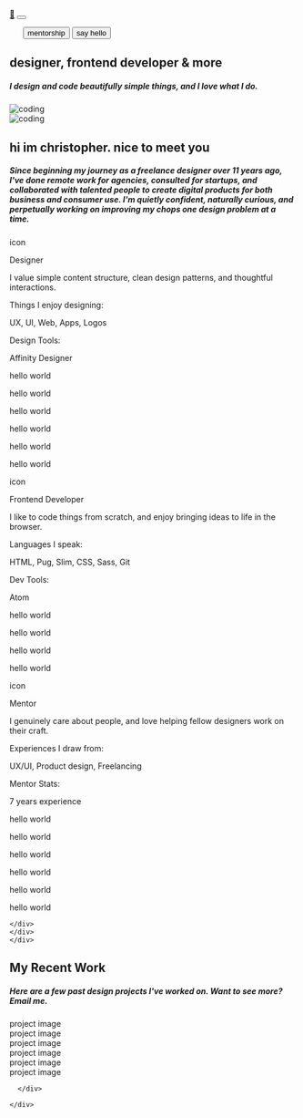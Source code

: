 <!DOCTYPE html>
<html lang="en">

<head>
  <meta charset="utf-8" />
  <meta name="viewport" content="width=device-width, initial-scale=1" />
  <title>first project</title>
  <!-- css style sheets -->
  <link href="index.css" rel="stylesheet" />
  <link href="https://cdn.jsdelivr.net/npm/bootstrap@5.2.2/dist/css/bootstrap.min.css" rel="stylesheet"
    integrity="sha384-Zenh87qX5JnK2Jl0vWa8Ck2rdkQ2Bzep5IDxbcnCeuOxjzrPF/et3URy9Bv1WTRi" crossorigin="anonymous" />
  <!-- google fonts -->
</head>

<body>
  <!-- nav bar -->
  <!-- section 1 -->
  <section class="section1">
    <nav class="navbar navbar-expand-lg">
      <div class="container-fluid">
        <a class="navbar-brand" href="#">📱</a>
        <button class="navbar-toggler" type="button" data-bs-toggle="collapse" data-bs-target="#navbarText"
          aria-controls="navbarText" aria-expanded="false" aria-label="Toggle navigation">
          <span class="navbar-toggler-icon"></span>
        </button>
        <div class="collapse navbar-collapse" id="navbarText">
          <ul class="navbar-nav ms-auto     ">
            <!-- <li class="nav-item">
                <a class="nav-link" href="#">Features</a>
              </li> -->
            <!-- <li class="nav-item">
                <a class="nav-link" href="#">Features</a>
              </li> -->
            <button class="btn btn-lg btn-dark" type="submit">
              mentorship
            </button>
            <button class="btn btn-lg btn-outline-primary " type="submit">
              say hello
            </button>
          </ul>
        </div>
      </div>
    </nav>
  </section>
  <!-- body one -->
  <!-- section 2 -->
  <section class="section2">
    <div>
      <h1 class="bodyoneh1">designer, frontend developer & more</h1>
      <h5> I design and code beautifully simple things, and I love what I do.</h5>
      <img class="bodyoneimg"
        src=https://encrypted-tbn0.gstatic.com/images?q=tbn:ANd9GcQTsK4cOUwZKtr883mFZIzPEmGhb-LpSUfZpQ&usqp=CAU
        alt=" coding">
    </div>
  </section>
  <!-- img -->
  <!-- section 3 -->
  <section>
    <img class="section3img"
      src="https://encrypted-tbn0.gstatic.com/images?q=tbn:ANd9GcTm-EO2I4-1I2EcltuDQlukg2tPPxMALNGMPA&usqp=CAU"
      alt="coding">
  </section>
  <!-- body two -->
  <!-- section 4 -->
  <section class="section4">
    <div>
      <h1 class="section4h1"> hi im christopher. nice to meet you</h1>
      <h5 class="section4h5"> Since beginning my journey as a freelance designer over 11 years ago, I've done remote
        work for agencies, consulted for startups, and collaborated with talented people to create digital products for
        both business and consumer use. I'm quietly confident, naturally curious, and perpetually working on improving
        my chops one design problem at a time.
      </h5>
    </div>
  </section>
  <!-- Things about me -->
  <!-- section 5 -->
  <section class="section5">
    <div class="container text-center" class="section5div ">
      <div class="row">
        <div class="  col-md-4  col-lg-4">
          <p class="p1"> icon</p>
          <p> Designer</p>
          <p  class="p2"> I value simple content structure, clean design patterns, and thoughtful interactions.</p>
          <p> Things I enjoy designing:</p>
          <p  class="p3"> UX, UI, Web, Apps, Logos</p>
          <p  class="p4"> Design Tools:</p>
          <p  class="p5"     > Affinity Designer</p>
          <p   class="p6"  > hello world</p>
          <p   class="p6"  > hello world</p>
          <p   class="p6"    > hello world</p>
          <p   class="p6"    >  hello world</p>
          <p   class="p6"    > hello world</p>
          <p   class="p6"    > hello world</p>
        </div>
        <div class="   col-md-4    col-lg-4 ">
          <p class="p1"> icon</p>
          <p> Frontend Developer</p>
          <p  class="p2"> I like to code things from scratch, and enjoy bringing ideas to life in the browser.</p>
          <p> Languages I speak:</p>
          <p class="p3"  > HTML, Pug, Slim, CSS, Sass, Git</p>
          <p  class="p4" >Dev Tools:</p>
          <p  class="p5"     > Atom</p>
          <p  class="p6"     > hello world</p>
          <p  class="p6"    > hello world</p>
          <p  class="p6"     > hello world</p>
          <p  class="p6"  class="p7"> hello world</p>
        </div>
        <div class="   col-md-4    col-lg-4  ">
          <p class="p1"> icon</p>
          <p> Mentor</p>
          <p  class="p2"> I genuinely care about people, and love helping fellow designers work on their craft.</p>
          <p> Experiences I draw from:</p>
          <p  class="p3" > UX/UI, Product design, Freelancing</p>
          <p  class="p4"  > Mentor Stats:</p>
          <p  class="p5"  > 7 years experience</p>
          <p  class="p6"    > hello world</p>
          <p  class="p6"      > hello world</p>
          <p  class="p6"    > hello world</p>
          <p  class="p6"    > hello world</p>
          <p  class="p6"  > hello world</p>
          <p  class="p6"       > hello world</p>
        </div>
      </div>

    </div>
    </div>
    </div>
  </section>
  <!-- my recent work -->
  <!-- section 6 -->
  <section class="section6h1"  >
    <div >
      <h1>My Recent Work </h1>
      <h5> Here are a few past design projects I've worked on. Want to see more? Email me.</h5>
      <div class="row">
        <div class=" col-md-4">project image</div>
        <div class=" col-md-4">project image</div>
        <div class=" col-md-4">project image</div>
      </div>
      <div class="row">
        <div class=" col-md-4">project image</div>
        <div class=" col-md-4">project image</div>
        <div class=" col-md-4">project image</div>
        
      </div>

    </div>
  </section>
  <!-- companies i like to work at -->
  <!-- section 7 -->
  <section></section>
  <!-- more about me page --> 
  <!-- section 8 -->
  <section></section>
  <!-- links to all my project with images -->
  <!-- section 9 -->
  <section></section>
  <!-- collabe page -->
  <!-- section 10 -->
  <section></section>
  <!-- my testimonals -->
  <!-- section 11 -->
  <ssection></ssection>
  <!-- call to action -->
  <!-- section 12 -->
  <section></section>
  <!-- website footer -->
  <!-- section 13 -->
  <section></section>
  <!-- bottom of page -->
  <!-- section 14 -->
  <section></section>

  <script src="https://cdn.jsdelivr.net/npm/bootstrap@5.2.2/dist/js/bootstrap.bundle.min.js"
    integrity="sha384-OERcA2EqjJCMA+/3y+gxIOqMEjwtxJY7qPCqsdltbNJuaOe923+mo//f6V8Qbsw3"
    crossorigin="anonymous"></script>
</body>

</html>
